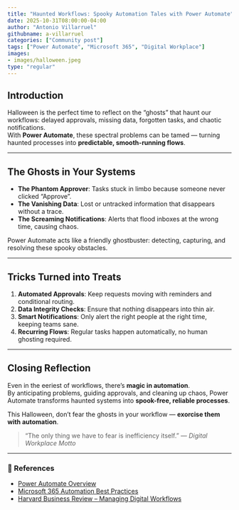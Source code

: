 ```yaml
---
title: "Haunted Workflows: Spooky Automation Tales with Power Automate"
date: 2025-10-31T08:00:00-04:00
author: "Antonio Villarruel"
githubname: a-villarruel
categories: ["Community post"]
tags: ["Power Automate", "Microsoft 365", "Digital Workplace"]
images:
- images/halloween.jpeg
type: "regular"
---
```


## Introduction

Halloween is the perfect time to reflect on the “ghosts” that haunt our workflows: delayed approvals, missing data, forgotten tasks, and chaotic notifications.  
With **Power Automate**, these spectral problems can be tamed — turning haunted processes into **predictable, smooth-running flows**.  

---

## The Ghosts in Your Systems  

- **The Phantom Approver**: Tasks stuck in limbo because someone never clicked “Approve”.  
- **The Vanishing Data**: Lost or untracked information that disappears without a trace.  
- **The Screaming Notifications**: Alerts that flood inboxes at the wrong time, causing chaos.  

Power Automate acts like a friendly ghostbuster: detecting, capturing, and resolving these spooky obstacles.  

---

## Tricks Turned into Treats  

1. **Automated Approvals**: Keep requests moving with reminders and conditional routing.  
2. **Data Integrity Checks**: Ensure that nothing disappears into thin air.  
3. **Smart Notifications**: Only alert the right people at the right time, keeping teams sane.  
4. **Recurring Flows**: Regular tasks happen automatically, no human ghosting required.  

---

## Closing Reflection  

Even in the eeriest of workflows, there’s **magic in automation**.  
By anticipating problems, guiding approvals, and cleaning up chaos, Power Automate transforms haunted systems into **spook-free, reliable processes**.  

This Halloween, don’t fear the ghosts in your workflow — **exorcise them with automation**.  

> “The only thing we have to fear is inefficiency itself.” — *Digital Workplace Motto*  

---

### 🔗 References  
- [Power Automate Overview](https://learn.microsoft.com/power-automate/)  
- [Microsoft 365 Automation Best Practices](https://learn.microsoft.com/microsoft-365/business/automation)  
- [Harvard Business Review – Managing Digital Workflows](https://hbr.org/)  
